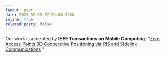 ```yaml
---
layout: post
date: 2025-02-01 07:59:00-0400
inline: true
related_posts: false
---
```


Our work is accepted by **IEEE Transactions on Mobile Computing**: "[Zero Access Points 3D Cooperative Positioning via RIS and Sidelink Communications](https://ieeexplore.ieee.org/document/10884887)."
